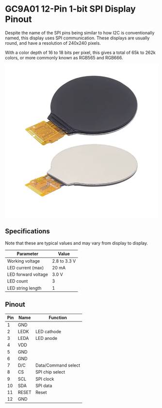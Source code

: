 # GC9A01 12-Pin 1-bit SPI Display Pinout

Despite the name of the SPI pins being similar to how I2C is conventionally named, this display uses SPI communication.
These displays are usually round, and have a resolution of 240x240 pixels.

With a color depth of 16 to 18 bits per pixel, this gives a total of 65k to 262k colors, or more commonly known as RGB565 and RGB666.

![gc9a01 display](resources/gc9a01_12p_1spi.png)

## Specifications

Note that these are typical values and may vary from display to display.

| Parameter | Value |
|---|---|
| Working voltage | 2.8 to 3.3 V |
| LED current (max) | 20 mA | 
| LED forward voltage | 3.0 V |
| LED count | 3 |
| LED string length | 1 |

## Pinout

| Pin | Name | Function |
|---|---|---|
| 1 | GND | |
| 2 | LEDK | LED cathode |
| 3 | LEDA | LED anode |
| 4 | VDD | |
| 5 | GND | |
| 6 | GND | |
| 7 | D/C | Data/Command select |
| 8 | CS | SPI chip select |
| 9 | SCL | SPI clock |
| 10 | SDA | SPI data |
| 11 | RESET | Reset |
| 12 | GND | |